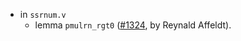 - in `ssrnum.v`
  + lemma `pmulrn_rgt0`
    ([#1324](https://github.com/coq/stdlib/pull/1324),
    by Reynald Affeldt).
